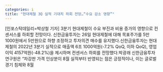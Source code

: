 ```yaml
---
categories: i
title: "현대제철 3Q 실적 기대치 하회 전망…“수요 감소 영향”"
---
```

[인포스탁데일리=박상철 기자] 3분기 현대제철이 수요 부진과 비용 증가의 영향으로 컨센서스를 하회할 전망이다. 신한금융투자는 26일 현대제철에 대해 목표주가를 5만 1000원에서 5만원으로 하향 조정하고 투자의견 매수를 유지했다.신한금융투자는 현대제철의 2022년 3분기 실적으로 매출액 6조 1000억원(-7.2% QoQ, 이하 QoQ), 영업이익 4157억원(-48.2%)을 제시하며 컨센서스 하회를 전망했다.박광래 신한금융투자 연구원은 “차강판 가격 인상분이 8월 실적부터 반영되는 점은 긍정적이나, 이는 글로벌 경기 침체와 8월